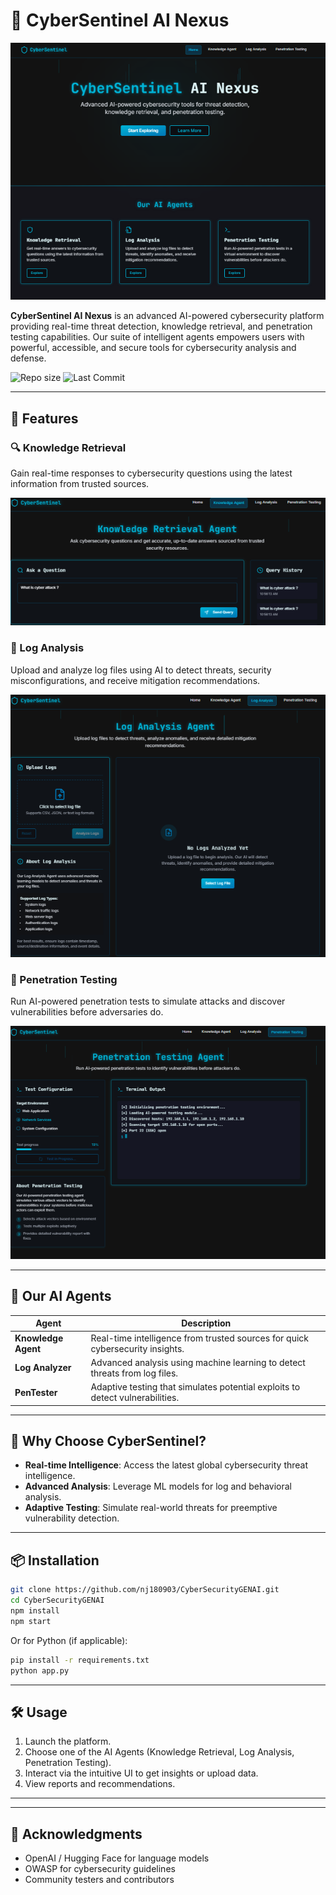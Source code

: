 # 🚨 CyberSentinel AI Nexus

![CyberSentinel Website Preview](./images/webpage.png)

**CyberSentinel AI Nexus** is an advanced AI-powered cybersecurity platform providing real-time threat detection, knowledge retrieval, and penetration testing capabilities. Our suite of intelligent agents empowers users with powerful, accessible, and secure tools for cybersecurity analysis and defense.

![Repo size](https://img.shields.io/github/repo-size/nj180903/CyberSecurityGENAI)
![Last Commit](https://img.shields.io/github/last-commit/nj180903/CyberSecurityGENAI)

---

## 🚀 Features

### 🔍 Knowledge Retrieval

Gain real-time responses to cybersecurity questions using the latest information from trusted sources.

![Knowledge Retrieval Agent](./images/Kra.png)

### 📂 Log Analysis

Upload and analyze log files using AI to detect threats, security misconfigurations, and receive mitigation recommendations.

![Log Analysis Agent](./images/la.png)

### 🧪 Penetration Testing

Run AI-powered penetration tests to simulate attacks and discover vulnerabilities before adversaries do.

![Penetration Testing Agent](./images/pt.png)

---

## 🤖 Our AI Agents

| Agent               | Description                                                                   |
| ------------------- | ----------------------------------------------------------------------------- |
| **Knowledge Agent** | Real-time intelligence from trusted sources for quick cybersecurity insights. |
| **Log Analyzer**    | Advanced analysis using machine learning to detect threats from log files.    |
| **PenTester**       | Adaptive testing that simulates potential exploits to detect vulnerabilities. |

---

## 🧠 Why Choose CyberSentinel?

- **Real-time Intelligence**: Access the latest global cybersecurity threat intelligence.
- **Advanced Analysis**: Leverage ML models for log and behavioral analysis.
- **Adaptive Testing**: Simulate real-world threats for preemptive vulnerability detection.

---

## 📦 Installation

```bash
git clone https://github.com/nj180903/CyberSecurityGENAI.git
cd CyberSecurityGENAI
npm install
npm start
```

Or for Python (if applicable):

```bash
pip install -r requirements.txt
python app.py
```

---

## 🛠️ Usage

1. Launch the platform.
2. Choose one of the AI Agents (Knowledge Retrieval, Log Analysis, Penetration Testing).
3. Interact via the intuitive UI to get insights or upload data.
4. View reports and recommendations.

---


---

## 🙌 Acknowledgments

* OpenAI / Hugging Face for language models  
* OWASP for cybersecurity guidelines  
* Community testers and contributors  



